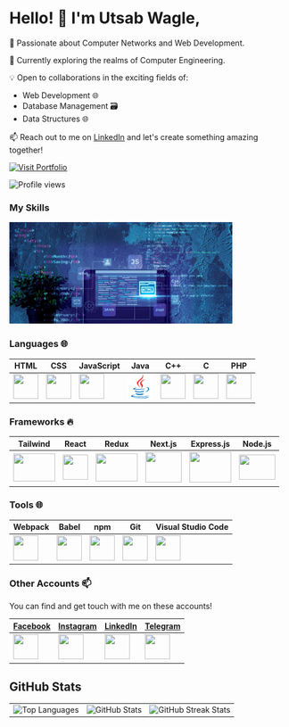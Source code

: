 
# Hello! 👋 I'm Utsab Wagle, 


🚀 Passionate about Computer Networks and Web Development.

🌱 Currently exploring the realms of Computer Engineering.

💡 Open to collaborations in the exciting fields of:
   - Web Development 🌐
   - Database Management 🗃️
   - Data Structures 🌐

📫 Reach out to me on [LinkedIn](https://www.linkedin.com/in/utsab-wagle/) and let's create something amazing together!

[![Visit Portfolio](https://img.shields.io/badge/Visit-Portfolio-0073e6?style=for-the-badge&logo=google-chrome)](https://utsabwagle.com.np)



<p align="left"> <img src="https://komarev.com/ghpvc/?username=Hunter109&label=Profile%20views&color=0e75b6&style=flat" alt="Profile views" /> </p>

 
###  My Skills
 <img src="https://github.com/Hunter109/utech/blob/main/img/software%20development%20in%20nepal.jpg?raw=true"  width = "400" > 

 
### Languages 🌐

| HTML | CSS | JavaScript | Java | C++ | C | PHP |
| --- | --- | --- | --- | --- | --- | --- |
| <img src="https://upload.wikimedia.org/wikipedia/commons/6/61/HTML5_logo_and_wordmark.svg" width="45" height="45"> | <img src="https://upload.wikimedia.org/wikipedia/commons/d/d5/CSS3_logo_and_wordmark.svg" width="45" height="45"> | <img src="https://upload.wikimedia.org/wikipedia/commons/6/6a/JavaScript-logo.png" width="45" height="45"> | <img src="https://raw.githubusercontent.com/devicons/devicon/master/icons/java/java-original.svg" width="45" height="45"> | <img src="https://upload.wikimedia.org/wikipedia/commons/1/18/ISO_C%2B%2B_Logo.svg" width="45" height="45"> | <img src="https://upload.wikimedia.org/wikipedia/commons/3/35/The_C_Programming_Language_logo.svg" width="45" height="45"> | <img src="https://upload.wikimedia.org/wikipedia/commons/2/27/PHP-logo.svg" width="45" height="45"> |



###  Frameworks 🔥 
| Tailwind | React | Redux | Next.js | Express.js | Node.js |
| --- | --- | --- | --- | --- | --- |
| <img src="https://getlogovector.com/wp-content/uploads/2021/01/tailwind-css-logo-vector.png" width="75" height="50"> | <img src="https://upload.wikimedia.org/wikipedia/commons/a/a7/React-icon.svg" width="45" height="45"> | <img src="https://hello-pomelo.com/wp-content/uploads/2024/08/reduuux.jpg" width="75" height="50"> |  <img src="https://logowik.com/content/uploads/images/nextjs2106.logowik.com.webp" width="65" height="55"> | <img src="https://www.dailyupblog.com/wp-content/uploads/node_express.jpg" width="75" height="55">| <img src="https://media.licdn.com/dms/image/D4D12AQF1btzrvx64aQ/article-cover_image-shrink_720_1280/0/1698242399109?e=2147483647&v=beta&t=_OkJ8ffsiTF8-_AxICCpZXT176KkvOziJb0uKDDk3r0" width="65" height="45"> |



###  Tools 🌐
| Webpack | Babel | npm | Git | Visual Studio Code |
| --- | --- | --- | --- | --- |
| <img src="https://cdn.iconscout.com/icon/free/png-256/free-webpack-logo-icon-download-in-svg-png-gif-file-formats--technology-social-media-vol-7-pack-logos-icons-3030288.png?f=webp&w=256" width="45" height="45"> | <img src="https://upload.wikimedia.org/wikipedia/commons/thumb/0/02/Babel_Logo.svg/1200px-Babel_Logo.svg.png" width="45" height="45"> | <img src="https://github.com/npm/logos/blob/master/npm%20logo/npm-logo-red.png" width="45" height="45"> | <img src="https://www.vectorlogo.zone/logos/git-scm/git-scm-icon.svg" width="45" height="45"> | <img src="https://img.icons8.com/color/48/000000/visual-studio-code-2019.png" width="45" height="45"> |


### Other Accounts 📫
You can find and get touch with me on these accounts!

| [Facebook](https://www.facebook.com/4nonymous.Hunter.109/) | [Instagram](https://www.instagram.com/Utsav_Wagle/) | [LinkedIn](https://www.linkedin.com/in/utsav-wagle-a4847a270/) | [Telegram](https://t.me/Hunter_109) |
| --- | --- | --- | --- |
| <a href="https://www.facebook.com/4nonymous.Hunter.109/"><img src="https://cdn4.iconfinder.com/data/icons/social-messaging-ui-color-shapes-2-free/128/social-facebook-square2-512.png" width="45" height="45"></a> | <a href="https://www.instagram.com/Utsav_Wagle/"><img src="https://cdn4.iconfinder.com/data/icons/social-messaging-ui-color-shapes-2-free/128/social-instagram-new-circle-512.png" width="45" height="45"></a> | <a href="https://www.linkedin.com/in/utsab-wagle/"><img src="https://cdn4.iconfinder.com/data/icons/social-messaging-ui-color-shapes-2-free/128/social-linkedin-circle-512.png" width="45" height="45"></a> | <a href="https://t.me/Hunter_109"><img src="https://upload.wikimedia.org/wikipedia/commons/thumb/8/83/Telegram_2019_Logo.svg/1024px-Telegram_2019_Logo.svg.png" width="45" height="45"></a> | 

## GitHub Stats
<table>
  <tr>
    <td align="center"><img src="https://github-readme-stats.vercel.app/api/top-langs/?username=Hunter109&layout=compact&theme=dark" alt="Top Languages" /></td>
    <td align="center"><img src="https://github-readme-stats.vercel.app/api?username=Hunter109&show_icons=true&locale=en&theme=dark" alt="GitHub Stats" /></td>
    <td align="center"><img src="https://github-readme-streak-stats.herokuapp.com/?user=Hunter109&theme=dark" alt="GitHub Streak Stats" /></td>
  </tr>
</table>




